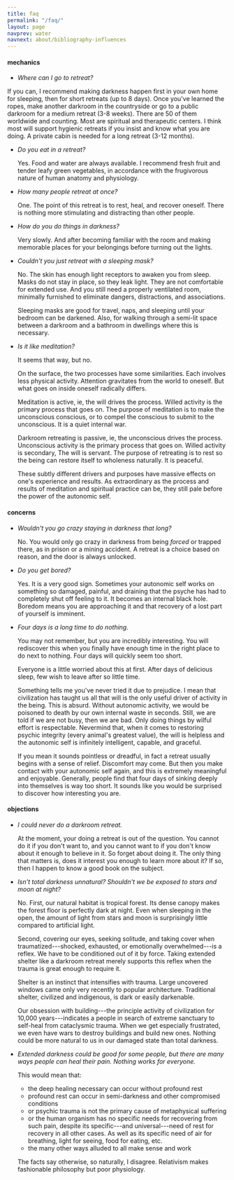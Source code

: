 ```yaml
---
title: faq
permalink: "/faq/"
layout: page
navprev: water
navnext: about/bibliography-influences
---
```


#### mechanics

- _Where can I go to retreat?_
 
If you can, I recommend making darkness happen first in your own home for sleeping, then for short retreats (up to 8 days). Once you've learned the ropes, make another darkroom in the countryside or go to a public darkroom for a medium retreat (3-8 weeks). There are 50 of them worldwide and counting. Most are spiritual and therapeutic centers. I think most will support hygienic retreats if you insist and know what you are doing. A private cabin is needed for a long retreat (3-12 months).

- _Do you eat in a retreat?_

    Yes. Food and water are always available. I recommend fresh fruit and tender leafy green vegetables, in accordance with the frugivorous nature of human anatomy and physiology.

- _How many people retreat at once?_

    One. The point of this retreat is to rest, heal, and recover oneself. There is nothing more stimulating and distracting than other people.

- _How do you do things in darkness?_

    Very slowly. And after becoming familiar with the room and making memorable places for your belongings before turning out the lights.

- _Couldn't you just retreat with a sleeping mask?_

    No. The skin has enough light receptors to awaken you from sleep. Masks do not stay in place, so they leak light. They are not comfortable for extended use. And you still need a properly ventilated room, minimally furnished to eliminate dangers, distractions, and associations. 
	
    Sleeping masks are good for travel, naps, and sleeping until your bedroom can be darkened. Also, for walking through a semi-lit space between a darkroom and a bathroom in dwellings where this is necessary.

- _Is it like meditation?_

    It seems that way, but no.

    On the surface, the two processes have some similarities. Each involves less physical activity. Attention gravitates from the world to oneself. But what goes on inside oneself radically differs. 

	Meditation is active, ie, the will drives the process. Willed activity is the primary process that goes on. The purpose of meditation is to make the unconscious conscious, or to compel the conscious to submit to the unconscious. It is a quiet internal war. 

	Darkroom retreating is passive, ie, the unconscious drives the process. Unconscious activity is the primary process that goes on. Willed activity is secondary, The will is servant. The purpose of retreating is to rest so the being can restore itself to wholeness naturally. It is peaceful. 

	These subtly different drivers and purposes have massive effects on one's experience and results. As extraordinary as the process and results of meditation and spiritual practice can be, they still pale before the power of the autonomic self.

#### concerns

- _Wouldn't you go crazy staying in darkness that long?_

    No. You would only go crazy in darkness from being _forced_ or trapped there, as in prison or a mining accident. A retreat is a choice based on reason, and the door is always unlocked.

- _Do you get bored?_

    Yes. It is a very good sign. Sometimes your autonomic self works on something so damaged, painful, and draining that the psyche has had to completely shut off feeling to it. It becomes an internal black hole. Boredom means you are approaching it and that recovery of a lost part of yourself is imminent.
    
- _Four days is a long time to do nothing._

	You may not remember, but you are incredibly interesting. You will rediscover this when you finally have enough time in the right place to do next to nothing. Four days will quickly seem too short. 

	Everyone is a little worried about this at first. After days of delicious sleep, few wish to leave after so little time.

    Something tells me you've never tried it due to prejudice. I mean that civilization has taught us all that will is the only useful driver of activity in the being. This is absurd. Without autonomic activity, we would be poisoned to death by our own internal waste in seconds. Still, we are told if we are not busy, then we are bad. Only doing things by wilful effort is respectable. Nevermind that, when it comes to restoring psychic integrity (every animal's greatest value), the will is helpless and the autonomic self is infinitely intelligent, capable, and graceful. 
    
    If you mean it sounds pointless or dreadful, in fact a retreat usually begins with a sense of relief. Discomfort may come. But then you make contact with your autonomic self again, and this is extremely meaningful and enjoyable. Generally, people find that four days of sinking deeply into themselves is way too short. It sounds like you would be surprised to discover how interesting you are.

#### objections

- _I could never do a darkroom retreat._

    At the moment, your doing a retreat is out of the question. You cannot do it if you don't want to, and you cannot want to if you don't know about it enough to believe in it. So forget about doing it. The only thing that matters is, does it interest you enough to learn more about it? If so, then I happen to know a good book on the subject.

- _Isn't total darkness unnatural? Shouldn't we be exposed to stars and moon at night?_
    
    No. First, our natural habitat is tropical forest. Its dense canopy makes the forest floor is perfectly dark at night. Even when sleeping in the open, the amount of light from stars and moon is surprisingly little compared to artificial light.

    Second, covering our eyes, seeking solitude, and taking cover when traumatized---shocked, exhausted, or emotionally overwhelmed---is a reflex. We have to be conditioned out of it by force. Taking extended shelter like a darkroom retreat merely supports this reflex when the trauma is great enough to require it. 

    Shelter is an instinct that intensifies with trauma. Large uncovered windows came only very recently to popular architecture. Traditional shelter, civilized and indigenous, is dark or easily darkenable. 

    Our obsession with building---the principle activity of civilization for 10,000 years---indicates a people in search of extreme sanctuary to self-heal from cataclysmic trauma. When we get especially frustrated, we even have wars to destroy buildings and build new ones. Nothing could be more natural to us in our damaged state than total darkness.

- _Extended darkness could be good for some people, but there are many ways people can heal their pain. Nothing works for everyone._
    
	This would mean that:
    
    - the deep healing necessary can occur without profound rest
    - profound rest can occur in semi-darkness and other compromised conditions
    - or psychic trauma is not the primary cause of metaphysical suffering
	- or the human organism has no specific needs for recovering from such pain, despite its specific---and universal---need of rest for recovery in all other cases. As well as its specific need of air for breathing, light for seeing, food for eating, etc.
    - the many other ways alluded to all make sense and work
 
    The facts say otherwise, so naturally, I disagree. Relativism makes fashionable philosophy but poor physiology.
